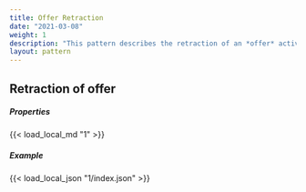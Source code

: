 ```yaml
---
title: Offer Retraction
date: "2021-03-08"
weight: 1
description: "This pattern describes the retraction of an *offer* activity."
layout: pattern
---
```


## Retraction of offer
<div class="row">
    <div class="col">
        <h5>Properties</h5>
        {{< load_local_md "1" >}}
    </div>
    <div class="col">
        <h5>Example</h5>
        {{< load_local_json "1/index.json" >}}
    </div>
</div>